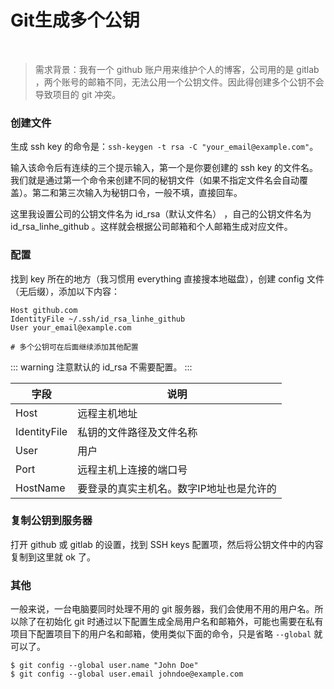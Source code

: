 # Git生成多个公钥
<br />

> 需求背景：我有一个 github 账户用来维护个人的博客，公司用的是 gitlab ，两个账号的邮箱不同，无法公用一个公钥文件。因此得创建多个公钥不会导致项目的 git 冲突。

### 创建文件

生成 ssh key 的命令是：`ssh-keygen -t rsa -C "your_email@example.com"`。

输入该命令后有连续的三个提示输入，第一个是你要创建的 ssh key 的文件名。我们就是通过第一个命令来创建不同的秘钥文件（如果不指定文件名会自动覆盖）。第二和第三次输入为秘钥口令，一般不填，直接回车。

这里我设置公司的公钥文件名为 id_rsa（默认文件名） ，自己的公钥文件名为 id_rsa_linhe_github 。这样就会根据公司邮箱和个人邮箱生成对应文件。

### 配置

找到 key 所在的地方（我习惯用 everything 直接搜本地磁盘），创建 config 文件（无后缀），添加以下内容：

```
Host github.com
IdentityFile ~/.ssh/id_rsa_linhe_github
User your_email@example.com

# 多个公钥可在后面继续添加其他配置
```

::: warning
注意默认的 id_rsa 不需要配置。
:::

| 字段 | 说明 |
| -- | -- |
| Host | 远程主机地址 |
| IdentityFile | 私钥的文件路径及文件名称 |
| User | 用户 |
| Port | 远程主机上连接的端口号 |
| HostName | 要登录的真实主机名。数字IP地址也是允许的 |


### 复制公钥到服务器

打开 github 或 gitlab 的设置，找到 SSH keys 配置项，然后将公钥文件中的内容复制到这里就 ok 了。

### 其他

一般来说，一台电脑要同时处理不用的 git 服务器，我们会使用不用的用户名。所以除了在初始化 git 时通过以下配置生成全局用户名和邮箱外，可能也需要在私有项目下配置项目下的用户名和邮箱，使用类似下面的命令，只是省略 `--global` 就可以了。

```
$ git config --global user.name "John Doe"
$ git config --global user.email johndoe@example.com
```




<Vssue :title="$title" />
